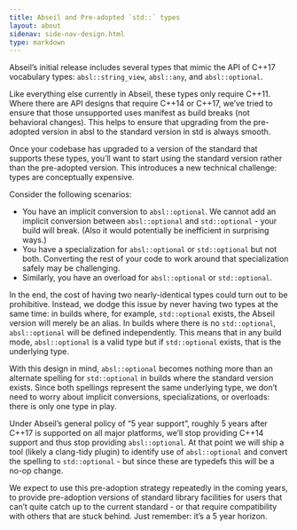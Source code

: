 ```yaml
---
title: Abseil and Pre-adopted `std::` types
layout: about
sidenav: side-nav-design.html
type: markdown
---
```


Abseil’s initial release includes several types that mimic the API of C++17
vocabulary types: `absl::string_view`, `absl::any`, and `absl::optional`.

Like everything else currently in Abseil, these types only require C++11.
Where there are API designs that require C++14 or C++17, we’ve tried to ensure
that those unsupported uses manifest as build breaks (not behavioral changes).
This helps to ensure that upgrading from the pre-adopted version in absl to the
standard version in std is always smooth.

Once your codebase has upgraded to a version of the standard that supports
these types, you’ll want to start using the standard version rather than the
pre-adopted version.  This introduces a new technical challenge: types are
conceptually expensive.

Consider the following scenarios:

* You have an implicit conversion to `absl::optional`. We cannot add an
  implicit conversion between `absl::optional` and `std::optional` - your build
  will break. (Also it would potentially be inefficient in surprising ways.)
* You have a specialization for `absl::optional` or `std::optional` but not
  both. Converting the rest of your code to work around that specialization
  safely may be challenging.
* Similarly, you have an overload for `absl::optional` or `std::optional`.

In the end, the cost of having two nearly-identical types could turn out to be
prohibitive. Instead, we dodge this issue by never having two types at the
same time: in builds where, for example, `std::optional` exists, the Abseil
version will merely be an alias. In builds where there is no `std::optional`,
`absl::optional` will be defined independently.  This means that in any build
mode, `absl::optional` is a valid type but if `std::optional` exists, that is
the underlying type.

With this design in mind, `absl::optional` becomes nothing more than an
alternate spelling for `std::optional` in builds where the standard version
exists. Since both spellings represent the same underlying type, we don’t need
to worry about implicit conversions, specializations, or overloads: there is
only one type in play.

Under Abseil’s general policy of “5 year support”, roughly 5 years after C++17
is supported on all major platforms, we’ll stop providing C++14 support and
thus stop providing `absl::optional`. At that point we will ship a tool (likely
a clang-tidy plugin) to identify use of `absl::optional` and convert the
spelling to `std::optional` - but since these are typedefs this will be a no-op
change.

We expect to use this pre-adoption strategy repeatedly in the coming years, to
provide pre-adoption versions of standard library facilities for users that
can’t quite catch up to the current standard - or that require compatibility
with others that are stuck behind.  Just remember: it’s a 5 year horizon.
